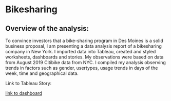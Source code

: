# Bikesharing

## Overview of the analysis:
To convince investors that a bike-sharing program in Des Moines is a solid business proposal, I am presenting a data analysis report of a bikesharing company in New York. I imported data into Tableau, created and styled worksheets, dashboards and stories. My observations were based on data from August 2019 Citibike data from NYC. I compiled my analysis observing trends in factors such as gender, usertypes, usage trends in days of the week, time and geographical data.

Link to Tableau Story:

[link to dashboard](https://public.tableau.com/app/profile/hoda.mojadidi/viz/NYCBikesharingDataAnalysis/Story1)


